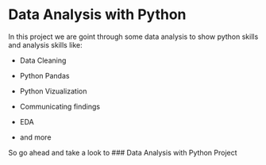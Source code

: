 # Data Analysis with Python

In this project we are goint through some data analysis to show python skills and analysis skills like:

* Data Cleaning

* Python Pandas

* Python Vizualization

* Communicating findings

* EDA

* and more

So go ahead and take a look to  ### Data Analysis with Python Project
